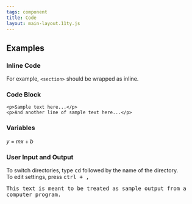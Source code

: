 ```yaml
---
tags: component
title: Code
layout: main-layout.11ty.js
---
```


## Examples

### Inline Code

<p>For example, <code>&lt;section&gt;</code> should be wrapped as inline.</p>

### Code Block

<pre><code>&lt;p&gt;Sample text here...&lt;/p&gt;
&lt;p&gt;And another line of sample text here...&lt;/p&gt;
</code></pre>

### Variables

<p><var>y</var> = <var>m</var><var>x</var> + <var>b</var></p>

### User Input and Output

<p>To switch directories, type <kbd>cd</kbd> followed by the name of the directory.<br> To edit settings, press <kbd><kbd>ctrl</kbd> + <kbd>,</kbd></kbd></p>
<p><samp>This text is meant to be treated as sample output from a computer program.</samp></p>
